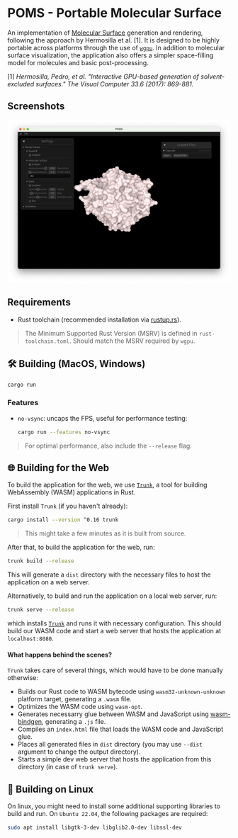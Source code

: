 # POMS - Portable Molecular Surface

An implementation of [Molecular Surface](https://en.wikipedia.org/wiki/Accessible_surface_area) generation and rendering, following the approach by Hermosilla et al. \[1]. It is designed to be highly portable across platforms through the use of [`wgpu`](https://github.com/gfx-rs/wgpu). In addition to molecular surface visualization, the application also offers a simpler space-filling model for molecules and basic post-processing.

\[1\]  *Hermosilla, Pedro, et al. "Interactive GPU-based generation of solvent-excluded surfaces." The Visual Computer 33.6 (2017): 869-881.*

## Screenshots

![Demo](./data/demo.png)

## Requirements

- Rust toolchain (recommended installation via [rustup.rs](https://rustup.rs/#)).

> The Minimum Supported Rust Version (MSRV) is defined in `rust-toolchain.toml`. Should match the MSRV required by `wgpu`.

## 🛠️️ Building (MacOS, Windows)

```bash
cargo run
```


### Features

- `no-vsync`: uncaps the FPS, useful for performance testing:

    ```bash
    cargo run --features no-vsync
    ```

> For optimal performance, also include the `--release` flag.

## ️🌐 Building for the Web

To build the application for the web, we use [`Trunk`](https://trunkrs.dev), a tool for building WebAssembly (WASM) applications in Rust.

First install `Trunk` (if you haven't already):

```bash
cargo install --version ^0.16 trunk
```
> This might take a few minutes as it is built from source.

After that, to build the application for the web, run:

```bash
trunk build --release
```

This will generate a `dist` directory with the necessary files to host the application on a web server.

Alternatively, to build and run the application on a local web server, run:

```bash
trunk serve --release
```

which installs [`Trunk`](https://trunkrs.dev) and runs it with necessary configuration. This should build our WASM code and start a web server that hosts the application at `localhost:8080`.

#### What happens behind the scenes?

`Trunk` takes care of several things, which would have to be done manually otherwise:

- Builds our Rust code to WASM bytecode using `wasm32-unknown-unknown` platform target, generating a `.wasm` file.
- Optimizes the WASM code using `wasm-opt`.
- Generates necessarry glue between WASM and JavaScript using [wasm-bindgen](https://rustwasm.github.io/docs/wasm-bindgen/), generating a `.js` file.
- Compiles an `index.html` file that loads the WASM code and JavaScript glue.
- Places all generated files in `dist` directory (you may use `--dist` argument to change the output directory).
- Starts a simple dev web server that hosts the application from this directory (in case of `trunk serve`).

## 🐧 Building on Linux

On linux, you might need to install some additional supporting libraries to build and run. On `Ubuntu 22.04`, the following packages are required:

```bash
sudo apt install libgtk-3-dev libglib2.0-dev libssl-dev
```